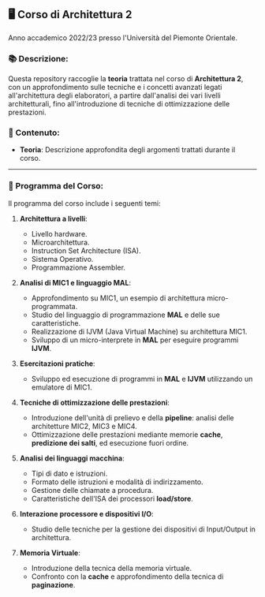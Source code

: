 ## 🖥️ Corso di **Architettura 2**  
Anno accademico 2022/23 presso l'Università del Piemonte Orientale.

### 📚 Descrizione:  
Questa repository raccoglie la **teoria** trattata nel corso di **Architettura 2**, con un approfondimento sulle tecniche e i concetti avanzati legati all'architettura degli elaboratori, a partire dall'analisi dei vari livelli architetturali, fino all'introduzione di tecniche di ottimizzazione delle prestazioni.

### 📂 Contenuto:  
- **Teoria**: Descrizione approfondita degli argomenti trattati durante il corso.

---

### 📘 Programma del Corso:
Il programma del corso include i seguenti temi:

1. **Architettura a livelli**:
   - Livello hardware.
   - Microarchitettura.
   - Instruction Set Architecture (ISA).
   - Sistema Operativo.
   - Programmazione Assembler.

2. **Analisi di MIC1 e linguaggio MAL**:
   - Approfondimento su MIC1, un esempio di architettura micro-programmata.
   - Studio del linguaggio di programmazione **MAL** e delle sue caratteristiche.
   - Realizzazione di IJVM (Java Virtual Machine) su architettura MIC1.
   - Sviluppo di un micro-interprete in **MAL** per eseguire programmi **IJVM**.

3. **Esercitazioni pratiche**:
   - Sviluppo ed esecuzione di programmi in **MAL** e **IJVM** utilizzando un emulatore di MIC1.

4. **Tecniche di ottimizzazione delle prestazioni**:
   - Introduzione dell'unità di prelievo e della **pipeline**: analisi delle architetture MIC2, MIC3 e MIC4.
   - Ottimizzazione delle prestazioni mediante memorie **cache**, **predizione dei salti**, ed esecuzione fuori ordine.

5. **Analisi dei linguaggi macchina**:
   - Tipi di dato e istruzioni.
   - Formato delle istruzioni e modalità di indirizzamento.
   - Gestione delle chiamate a procedura.
   - Caratteristiche dell'ISA dei processori **load/store**.

6. **Interazione processore e dispositivi I/O**:
   - Studio delle tecniche per la gestione dei dispositivi di Input/Output in architettura.

7. **Memoria Virtuale**:
   - Introduzione della tecnica della memoria virtuale.
   - Confronto con la **cache** e approfondimento della tecnica di **paginazione**.
